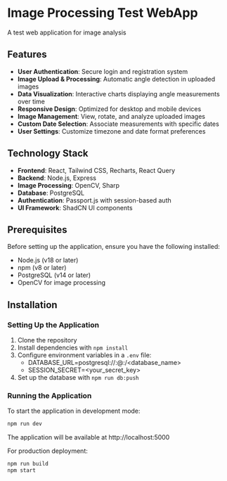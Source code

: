# Image Processing Test WebApp
A test web application for image analysis

## Features

- **User Authentication**: Secure login and registration system
- **Image Upload & Processing**: Automatic angle detection in uploaded images
- **Data Visualization**: Interactive charts displaying angle measurements over time
- **Responsive Design**: Optimized for desktop and mobile devices
- **Image Management**: View, rotate, and analyze uploaded images
- **Custom Date Selection**: Associate measurements with specific dates
- **User Settings**: Customize timezone and date format preferences


## Technology Stack

- **Frontend**: React, Tailwind CSS, Recharts, React Query
- **Backend**: Node.js, Express
- **Image Processing**: OpenCV, Sharp
- **Database**: PostgreSQL
- **Authentication**: Passport.js with session-based auth
- **UI Framework**: ShadCN UI components

## Prerequisites

Before setting up the application, ensure you have the following installed:

- Node.js (v18 or later)
- npm (v8 or later)
- PostgreSQL (v14 or later)
- OpenCV for image processing

## Installation

### Setting Up the Application

1. Clone the repository
2. Install dependencies with `npm install`
3. Configure environment variables in a `.env` file:
   - DATABASE_URL=postgresql://<username>:<password>@<host>:<port>/<database_name>
   - SESSION_SECRET=<your_secret_key>
4. Set up the database with `npm run db:push`

### Running the Application

To start the application in development mode:
```bash
npm run dev
```

The application will be available at http://localhost:5000

For production deployment:
```bash
npm run build
npm start
```

